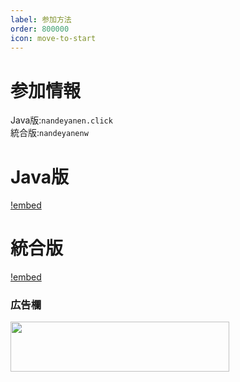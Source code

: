 ```yaml
---
label: 参加方法
order: 800000
icon: move-to-start
---
```

# 参加情報
Java版:`nandeyanen.click`  
統合版:`nandeyanenw`

# Java版
[!embed](https://www.youtube.com/embed/SEdEkNtZfNg)

# 統合版
[!embed](https://www.youtube.com/embed/Pc1ZyQN20vM)

### 広告欄
<a href="https://px.a8.net/svt/ejp?a8mat=3Z2XYN+67V08I+50+2HJT3L" rel="nofollow">
<img border="0" width="350" height="80" alt="" src="https://www27.a8.net/svt/bgt?aid=240322415376&wid=001&eno=01&mid=s00000000018015041000&mc=1"></a>
<img border="0" width="1" height="1" src="https://www10.a8.net/0.gif?a8mat=3Z2XYN+67V08I+50+2HJT3L" alt="">
